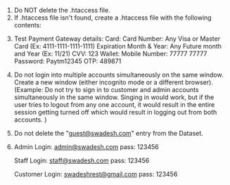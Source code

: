 1.	Do NOT delete the .htaccess file.
2.	If .htaccess file isn't found, create a .htaccess file with the following contents: 

<!-- 
	RewriteEngine on 
	RewriteCond %{REQUEST_FILENAME} !-d
	RewriteCond %{REQUEST_FILENAME}\.php -f
	RewriteRule ^(.*)$ $1.php [NC,L]
	# PHP error handling for development servers
	php_flag display_startup_errors off
	php_flag display_errors off
	php_flag html_errors off
	php_flag ignore_repeated_errors off
	php_flag ignore_repeated_source off
	php_flag report_memleaks on
	php_value docref_root 0
	php_value docref_ext 0
	php_value error_reporting -1
 -->

3.	Test Payment Gateway details:
	Card:
		Card Number:	Any Visa or Master Card (Ex: 4111-1111-1111-1111)
		Expiration Month & Year:	Any Future month and Year (Ex: 11/21)
		CVV:	123
	Wallet:
		Mobile Number:	77777 77777
		Password:	Paytm12345
		OTP:	489871


4.	Do not login into multiple accounts simultaneously on the same window. Create a new window (either 	incognito mode or a different browser).
	(Example: Do not try to sign in to customer and admin accounts simultaneously in the same window. Singing in would work, but if the user tries to logout from any one account, it would result in the entire session getting turned off which would result in logging out from both accounts. )

5.	Do not delete the "guest@swadesh.com" entry from the Dataset.

6.	Admin Login:
	admin@swadesh.com
	pass: 123456

	Staff Login:
	staff@swadesh.com
	pass: 123456

	Customer Login:
	swadeshrest@gmail.com
	pass: 123456
